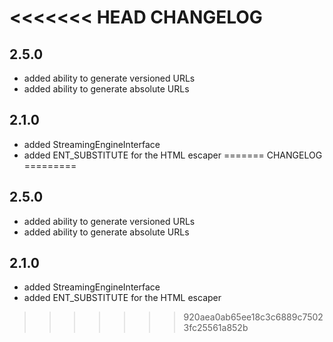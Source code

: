 <<<<<<< HEAD
CHANGELOG
=========

2.5.0
-----

 * added ability to generate versioned URLs
 * added ability to generate absolute URLs

2.1.0
-----

 * added StreamingEngineInterface
 * added ENT_SUBSTITUTE for the HTML escaper
=======
CHANGELOG
=========

2.5.0
-----

 * added ability to generate versioned URLs
 * added ability to generate absolute URLs

2.1.0
-----

 * added StreamingEngineInterface
 * added ENT_SUBSTITUTE for the HTML escaper
>>>>>>> 920aea0ab65ee18c3c6889c75023fc25561a852b
